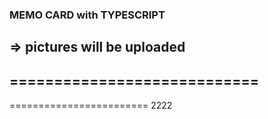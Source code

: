 ### MEMO CARD with TYPESCRIPT
=> pictures will be uploaded
----------------------------
============================
---------------------
========================
2222
